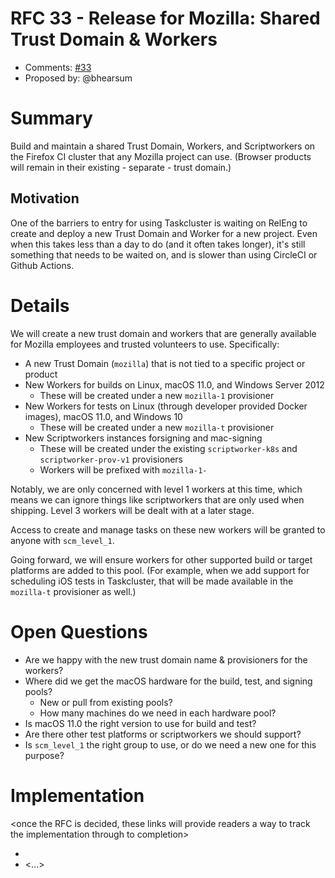 # RFC 33 - Release for Mozilla: Shared Trust Domain & Workers
* Comments: [#33](https://github.com/mozilla-releng/releng-rfcs/pull/33)
* Proposed by: @bhearsum

# Summary

Build and maintain a shared Trust Domain, Workers, and Scriptworkers on the Firefox CI cluster that any Mozilla project can use. (Browser products will remain in their existing - separate - trust domain.)

## Motivation

One of the barriers to entry for using Taskcluster is waiting on RelEng to create and deploy a new Trust Domain and Worker for a new project. Even when this takes less than a day to do (and it often takes longer), it's still something that needs to be waited on, and is slower than using CircleCI or Github Actions.

# Details

We will create a new trust domain and workers that are generally available for Mozilla employees and trusted volunteers to use. Specifically:

* A new Trust Domain (`mozilla`) that is not tied to a specific project or product
* New Workers for builds on Linux, macOS 11.0, and Windows Server 2012
    * These will be created under a new `mozilla-1` provisioner
* New Workers for tests on Linux (through developer provided Docker images), macOS 11.0, and Windows 10
    * These will be created under a new `mozilla-t` provisioner
* New Scriptworkers instances forsigning and mac-signing
	* These will be created under the existing `scriptworker-k8s` and `scriptworker-prov-v1` provisioners
	* Workers will be prefixed with `mozilla-1-`

Notably, we are only concerned with level 1 workers at this time, which means we can ignore things like scriptworkers that are only used when shipping. Level 3 workers will be dealt with at a later stage.

Access to create and manage tasks on these new workers will be granted to anyone with `scm_level_1`.

Going forward, we will ensure workers for other supported build or target platforms are added to this pool. (For example, when we add support for scheduling iOS tests in Taskcluster, that will be made available in the `mozilla-t` provisioner as well.)

# Open Questions

* Are we happy with the new trust domain name & provisioners for the workers?
* Where did we get the macOS hardware for the build, test, and signing pools?
	* New or pull from existing pools?
	* How many machines do we need in each hardware pool?
* Is macOS 11.0 the right version to use for build and test?
* Are there other test platforms or scriptworkers we should support?
* Is `scm_level_1` the right group to use, or do we need a new one for this purpose?

# Implementation

<once the RFC is decided, these links will provide readers a way to track the
implementation through to completion>

* <link to tracker bug, issue, etc.>
* <...>
